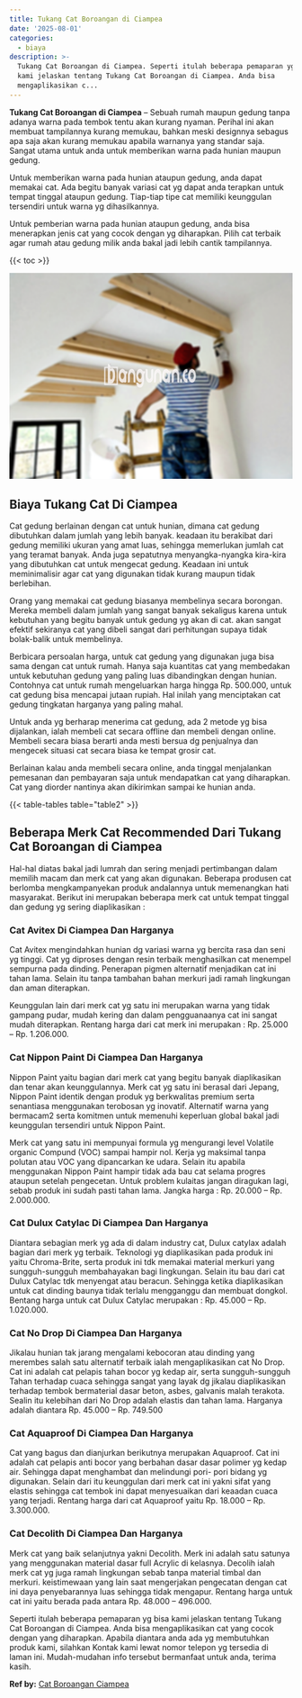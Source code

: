 ```yaml
---
title: Tukang Cat Boroangan di Ciampea
date: '2025-08-01'
categories:
  - biaya
description: >-
  Tukang Cat Boroangan di Ciampea. Seperti itulah beberapa pemaparan yg bisa
  kami jelaskan tentang Tukang Cat Boroangan di Ciampea. Anda bisa
  mengaplikasikan c...
---
```


**Tukang Cat Boroangan di Ciampea** – Sebuah rumah maupun gedung tanpa adanya warna pada tembok tentu akan kurang nyaman. Perihal ini akan membuat tampilannya kurang memukau, bahkan meski designnya sebagus apa saja akan kurang memukau apabila warnanya yang standar saja. Sangat utama untuk anda untuk memberikan warna pada hunian maupun gedung.

Untuk memberikan warna pada hunian ataupun gedung, anda dapat memakai cat. Ada begitu banyak variasi cat yg dapat anda terapkan untuk tempat tinggal ataupun gedung. Tiap-tiap tipe cat memiliki keunggulan tersendiri untuk warna yg dihasilkannya.

Untuk pemberian warna pada hunian ataupun gedung, anda bisa menerapkan jenis cat yang cocok dengan yg diharapkan. Pilih cat terbaik agar rumah atau gedung milik anda bakal jadi lebih cantik tampilannya.

{{< toc >}}

![Tukang Cat Boroangan di Ciampea](/images/jasa-cat-murah38.png)

## Biaya Tukang Cat Di Ciampea

Cat gedung berlainan dengan cat untuk hunian, dimana cat gedung dibutuhkan dalam jumlah yang lebih banyak. keadaan itu berakibat dari gedung memiliki ukuran yang amat luas, sehingga memerlukan jumlah cat yang teramat banyak. Anda juga sepatutnya menyangka-nyangka kira-kira yang dibutuhkan cat untuk mengecat gedung. Keadaan ini untuk meminimalisir agar cat yang digunakan tidak kurang maupun tidak berlebihan.

Orang yang memakai cat gedung biasanya membelinya secara borongan. Mereka membeli dalam jumlah yang sangat banyak sekaligus karena untuk kebutuhan yang begitu banyak untuk gedung yg akan di cat. akan sangat efektif sekiranya cat yang dibeli sangat dari perhitungan supaya tidak bolak-balik untuk membelinya.

Berbicara persoalan harga, untuk cat gedung yang digunakan juga bisa sama dengan cat untuk rumah. Hanya saja kuantitas cat yang membedakan untuk kebutuhan gedung yang paling luas dibandingkan dengan hunian. Contohnya cat untuk rumah mengeluarkan harga hingga Rp. 500.000, untuk cat gedung bisa mencapai jutaan rupiah. Hal inilah yang menciptakan cat gedung tingkatan harganya yang paling mahal.

Untuk anda yg berharap menerima cat gedung, ada 2 metode yg bisa dijalankan, ialah membeli cat secara offline dan membeli dengan online. Membeli secara biasa berarti anda mesti bersua dg penjualnya dan mengecek situasi cat secara biasa ke tempat grosir cat.

Berlainan kalau anda membeli secara online, anda tinggal menjalankan pemesanan dan pembayaran saja untuk mendapatkan cat yang diharapkan. Cat yang diorder nantinya akan dikirimkan sampai ke hunian anda.

{{< table-tables table="table2" >}}

## Beberapa Merk Cat Recommended Dari Tukang Cat Boroangan di Ciampea

Hal-hal diatas bakal jadi lumrah dan sering menjadi pertimbangan dalam memilih macam dan merk cat yang akan digunakan. Beberapa produsen cat berlomba mengkampanyekan produk andalannya untuk memenangkan hati masyarakat. Berikut ini merupakan beberapa merk cat untuk tempat tinggal dan gedung yg sering diaplikasikan :

### Cat Avitex Di Ciampea Dan Harganya

Cat Avitex mengindahkan hunian dg variasi warna yg bercita rasa dan seni yg tinggi. Cat yg diproses dengan resin terbaik menghasilkan cat menempel sempurna pada dinding. Penerapan pigmen alternatif menjadikan cat ini tahan lama. Selain itu tanpa tambahan bahan merkuri jadi ramah lingkungan dan aman diterapkan.

Keunggulan lain dari merk cat yg satu ini merupakan warna yang tidak gampang pudar, mudah kering dan dalam pengguanaanya cat ini sangat mudah diterapkan. Rentang harga dari cat merk ini merupakan : Rp. 25.000 – Rp. 1.206.000.

### Cat Nippon Paint Di Ciampea Dan Harganya

Nippon Paint yaitu bagian dari merk cat yang begitu banyak diaplikasikan dan tenar akan keunggulannya. Merk cat yg satu ini berasal dari Jepang, Nippon Paint identik dengan produk yg berkwalitas premium serta senantiasa menggunakan terobosan yg inovatif. Alternatif warna yang bermacam2 serta komitmen untuk memenuhi keperluan global bakal jadi keunggulan tersendiri untuk Nippon Paint.

Merk cat yang satu ini mempunyai formula yg mengurangi level Volatile organic Compund (VOC) sampai hampir nol. Kerja yg maksimal tanpa polutan atau VOC yang dipancarkan ke udara. Selain itu apabila menggunakan Nippon Paint hampir tidak ada bau cat selama progres ataupun setelah pengecetan. Untuk problem kulaitas jangan diragukan lagi, sebab produk ini sudah pasti tahan lama. Jangka harga : Rp. 20.000 – Rp. 2.000.000.

### Cat Dulux Catylac Di Ciampea Dan Harganya

Diantara sebagian merk yg ada di dalam industry cat, Dulux catylax adalah bagian dari merk yg terbaik. Teknologi yg diaplikasikan pada produk ini yaitu Chroma-Brite, serta produk ini tdk memakai material merkuri yang sungguh-sungguh membahayakan bagi lingkungan. Selain itu bau dari cat Dulux Catylac tdk menyengat atau beracun. Sehingga ketika diaplikasikan untuk cat dinding baunya tidak terlalu mengganggu dan membuat dongkol. Bentang harga untuk cat Dulux Catylac merupakan : Rp. 45.000 – Rp. 1.020.000.

### Cat No Drop Di Ciampea Dan Harganya

Jikalau hunian tak jarang mengalami kebocoran atau dinding yang merembes salah satu alternatif terbaik ialah mengaplikasikan cat No Drop. Cat ini adalah cat pelapis tahan bocor yg kedap air, serta sungguh-sungguh Tahan terhadap cuaca sehingga sangat yang layak dg jikalau diaplikasikan terhadap tembok bermaterial dasar beton, asbes, galvanis malah terakota. Sealin itu kelebihan dari No Drop adalah elastis dan tahan lama. Harganya adalah diantara Rp. 45.000 – Rp. 749.500

### Cat Aquaproof Di Ciampea Dan Harganya

Cat yang bagus dan dianjurkan berikutnya merupakan Aquaproof. Cat ini adalah cat pelapis anti bocor yang berbahan dasar dasar polimer yg kedap air. Sehingga dapat menghambat dan melindungi pori- pori bidang yg digunakan. Selain dari itu keunggulan dari merk cat ini yakni sifat yang elastis sehingga cat tembok ini dapat menyesuaikan dari keaadan cuaca yang terjadi. Rentang harga dari cat Aquaproof yaitu Rp. 18.000 – Rp. 3.300.000.

### Cat Decolith Di Ciampea Dan Harganya

Merk cat yang baik selanjutnya yakni Decolith. Merk ini adalah satu satunya yang menggunakan material dasar full Acrylic di kelasnya. Decolih ialah merk cat yg juga ramah lingkungan sebab tanpa material timbal dan merkuri. keistimewaan yang lain saat mengerjakan pengecatan dengan cat ini daya penyebarannya luas sehingga tidak mengapur. Rentang harga untuk cat ini yaitu berada pada antara Rp. 48.000 – 496.000.

Seperti itulah beberapa pemaparan yg bisa kami jelaskan tentang Tukang Cat Boroangan di Ciampea. Anda bisa mengaplikasikan cat yang cocok dengan yang diharapkan. Apabila diantara anda ada yg membutuhkan produk kami, silahkan Kontak kami lewat nomor telepon yg tersedia di laman ini. Mudah-mudahan info tersebut bermanfaat untuk anda, terima kasih.

**Ref by:** [Cat Boroangan Ciampea](https://id.wikipedia.org/wiki/Cat)
